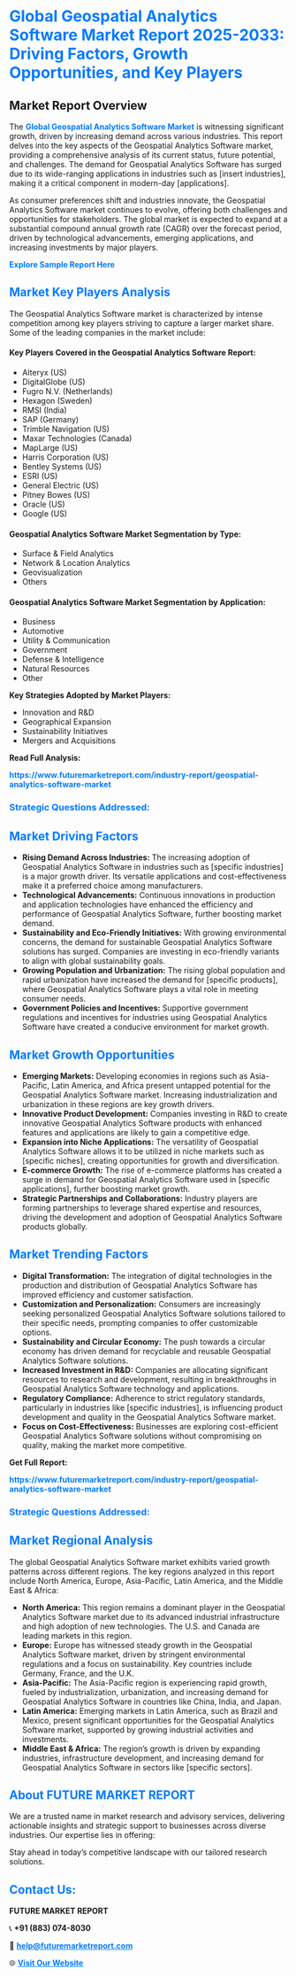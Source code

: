 <h1 style="color: #007BFF;">Global Geospatial Analytics Software Market Report 2025-2033: Driving Factors, Growth Opportunities, and Key Players</h1>

<section id="overview">
<h2>Market Report Overview</h2>
<p>The <a href="https://www.futuremarketreport.com/industry-report/geospatial-analytics-software-market" style="color: #007BFF; text-decoration: none;"><strong>Global Geospatial Analytics Software Market</strong></a> is witnessing significant growth, driven by increasing demand across various industries. This report delves into the key aspects of the Geospatial Analytics Software market, providing a comprehensive analysis of its current status, future potential, and challenges. The demand for Geospatial Analytics Software has surged due to its wide-ranging applications in industries such as [insert industries], making it a critical component in modern-day [applications].</p>
<p>As consumer preferences shift and industries innovate, the Geospatial Analytics Software market continues to evolve, offering both challenges and opportunities for stakeholders. The global market is expected to expand at a substantial compound annual growth rate (CAGR) over the forecast period, driven by technological advancements, emerging applications, and increasing investments by major players.</p>
</section>

<section id="overview">
<p><a href="https://www.futuremarketreport.com/request-sample/reportId=53178" style="color: #007BFF; text-decoration: none;"><strong>Explore Sample Report Here</strong></a></p>
</section>

<section id="key-players">
<h2 style="color: #007BFF;">Market Key Players Analysis</h2>
<p>The Geospatial Analytics Software market is characterized by intense competition among key players striving to capture a larger market share. Some of the leading companies in the market include:</p>
<h4>Key Players Covered in the Geospatial Analytics Software Report:</h4>
<ul><li>Alteryx (US)</li><li>DigitalGlobe (US)</li><li>Fugro N.V. (Netherlands)</li><li>Hexagon (Sweden)</li><li>RMSI (India)</li><li>SAP (Germany)</li><li>Trimble Navigation (US)</li><li>Maxar Technologies (Canada)</li><li>MapLarge (US)</li><li>Harris Corporation (US)</li><li>Bentley Systems (US)</li><li>ESRI (US)</li><li>General Electric (US)</li><li>Pitney Bowes (US)</li><li>Oracle (US)</li><li>Google (US)</li></ul>
<h4>Geospatial Analytics Software Market Segmentation by Type:</h4>
<ul><li>Surface &amp; Field Analytics</li><li>Network &amp; Location Analytics</li><li>Geovisualization</li><li>Others</li></ul>

<h4>Geospatial Analytics Software Market Segmentation by Application:</h4>
<ul><li>Business</li><li>Automotive</li><li>Utility &amp; Communication</li><li>Government</li><li>Defense &amp; Intelligence</li><li>Natural Resources</li><li>Other</li></ul>
<p><strong>Key Strategies Adopted by Market Players:</strong></p>
<ul>
<li>Innovation and R&D</li>
<li>Geographical Expansion</li>
<li>Sustainability Initiatives</li>
<li>Mergers and Acquisitions</li>
</ul>
</section>

<section>
<p><strong>Read Full Analysis: </strong></p><a href="https://www.futuremarketreport.com/industry-report/geospatial-analytics-software-market" style="color: #007BFF; text-decoration: none;"><strong>https://www.futuremarketreport.com/industry-report/geospatial-analytics-software-market</strong></a>
<h3 style="color: #007BFF;">Strategic Questions Addressed:</h3>
</section>

<section id="driving-factors">
<h2 style="color: #007BFF;">Market Driving Factors</h2>
<ul>
<li><strong>Rising Demand Across Industries:</strong> The increasing adoption of Geospatial Analytics Software in industries such as [specific industries] is a major growth driver. Its versatile applications and cost-effectiveness make it a preferred choice among manufacturers.</li>
<li><strong>Technological Advancements:</strong> Continuous innovations in production and application technologies have enhanced the efficiency and performance of Geospatial Analytics Software, further boosting market demand.</li>
<li><strong>Sustainability and Eco-Friendly Initiatives:</strong> With growing environmental concerns, the demand for sustainable Geospatial Analytics Software solutions has surged. Companies are investing in eco-friendly variants to align with global sustainability goals.</li>
<li><strong>Growing Population and Urbanization:</strong> The rising global population and rapid urbanization have increased the demand for [specific products], where Geospatial Analytics Software plays a vital role in meeting consumer needs.</li>
<li><strong>Government Policies and Incentives:</strong> Supportive government regulations and incentives for industries using Geospatial Analytics Software have created a conducive environment for market growth.</li>
</ul>
</section>

<section id="growth-opportunities">
<h2 style="color: #007BFF;">Market Growth Opportunities</h2>
<ul>
<li><strong>Emerging Markets:</strong> Developing economies in regions such as Asia-Pacific, Latin America, and Africa present untapped potential for the Geospatial Analytics Software market. Increasing industrialization and urbanization in these regions are key growth drivers.</li>
<li><strong>Innovative Product Development:</strong> Companies investing in R&D to create innovative Geospatial Analytics Software products with enhanced features and applications are likely to gain a competitive edge.</li>
<li><strong>Expansion into Niche Applications:</strong> The versatility of Geospatial Analytics Software allows it to be utilized in niche markets such as [specific niches], creating opportunities for growth and diversification.</li>
<li><strong>E-commerce Growth:</strong> The rise of e-commerce platforms has created a surge in demand for Geospatial Analytics Software used in [specific applications], further boosting market growth.</li>
<li><strong>Strategic Partnerships and Collaborations:</strong> Industry players are forming partnerships to leverage shared expertise and resources, driving the development and adoption of Geospatial Analytics Software products globally.</li>
</ul>
</section>

<section id="trending-factors">
<h2 style="color: #007BFF;">Market Trending Factors</h2>
<ul>
<li><strong>Digital Transformation:</strong> The integration of digital technologies in the production and distribution of Geospatial Analytics Software has improved efficiency and customer satisfaction.</li>
<li><strong>Customization and Personalization:</strong> Consumers are increasingly seeking personalized Geospatial Analytics Software solutions tailored to their specific needs, prompting companies to offer customizable options.</li>
<li><strong>Sustainability and Circular Economy:</strong> The push towards a circular economy has driven demand for recyclable and reusable Geospatial Analytics Software solutions.</li>
<li><strong>Increased Investment in R&D:</strong> Companies are allocating significant resources to research and development, resulting in breakthroughs in Geospatial Analytics Software technology and applications.</li>
<li><strong>Regulatory Compliance:</strong> Adherence to strict regulatory standards, particularly in industries like [specific industries], is influencing product development and quality in the Geospatial Analytics Software market.</li>
<li><strong>Focus on Cost-Effectiveness:</strong> Businesses are exploring cost-efficient Geospatial Analytics Software solutions without compromising on quality, making the market more competitive.</li>
</ul>
</section>

<section>
<p><strong>Get Full Report: </strong></p><a href="https://www.futuremarketreport.com/industry-report/geospatial-analytics-software-market" style="color: #007BFF; text-decoration: none;"><strong>https://www.futuremarketreport.com/industry-report/geospatial-analytics-software-market</strong></a>
<h3 style="color: #007BFF;">Strategic Questions Addressed:</h3>
</section>


<section id="regional-analysis">
<h2 style="color: #007BFF;">Market Regional Analysis</h2>
<p>The global Geospatial Analytics Software market exhibits varied growth patterns across different regions. The key regions analyzed in this report include North America, Europe, Asia-Pacific, Latin America, and the Middle East & Africa:</p>
<ul>
<li><strong>North America:</strong> This region remains a dominant player in the Geospatial Analytics Software market due to its advanced industrial infrastructure and high adoption of new technologies. The U.S. and Canada are leading markets in this region.</li>
<li><strong>Europe:</strong> Europe has witnessed steady growth in the Geospatial Analytics Software market, driven by stringent environmental regulations and a focus on sustainability. Key countries include Germany, France, and the U.K.</li>
<li><strong>Asia-Pacific:</strong> The Asia-Pacific region is experiencing rapid growth, fueled by industrialization, urbanization, and increasing demand for Geospatial Analytics Software in countries like China, India, and Japan.</li>
<li><strong>Latin America:</strong> Emerging markets in Latin America, such as Brazil and Mexico, present significant opportunities for the Geospatial Analytics Software market, supported by growing industrial activities and investments.</li>
<li><strong>Middle East & Africa:</strong> The region’s growth is driven by expanding industries, infrastructure development, and increasing demand for Geospatial Analytics Software in sectors like [specific sectors].</li>
</ul>
</section>

<footer>
<h2 style="color: #007BFF;">About FUTURE MARKET REPORT</h2>
<p>We are a trusted name in market research and advisory services, delivering actionable insights and strategic support to businesses across diverse industries. Our expertise lies in offering:</p>

<p>Stay ahead in today’s competitive landscape with our tailored research solutions.</p>

<h2 style="color: #007BFF;">Contact Us:</h2>
<p><strong>FUTURE MARKET REPORT</strong></p>
<p>📞 <strong>+91 (883) 074-8030</strong></p>
<p>📧 <strong><a href="mailto:help@futuremarketreport.com" style="color: #007BFF;">help@futuremarketreport.com</a></strong></p>
<p>🌐 <strong><a href="https://www.futuremarketreport.com/" style="color: #007BFF;">Visit Our Website</a></strong></p>
</footer>